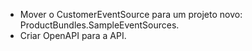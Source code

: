 - Mover o CustomerEventSource para um projeto novo: ProductBundles.SampleEventSources.
- Criar OpenAPI para a API.

